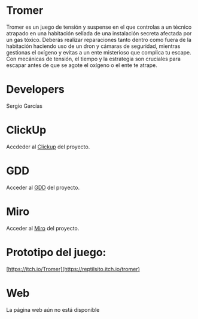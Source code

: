 # Tromer
Tromer es un juego de tensión y suspense en el que controlas a un técnico atrapado en una habitación sellada de una instalación secreta afectada por un gas tóxico. Deberás realizar reparaciones tanto dentro como fuera de la habitación haciendo uso de un dron y cámaras de seguridad, mientras gestionas el oxígeno y evitas a un ente misterioso que complica tu escape. Con mecánicas de tensión, el tiempo y la estrategia son cruciales para escapar antes de que se agote el oxígeno o el ente te atrape.

# Developers
Sergio Garcías

# ClickUp
Accdeder al [Clickup](https://app.clickup.com/9012482400/v/o/s/90122018752) del proyecto.

# GDD
Acceder al [GDD](https://docs.google.com/document/d/1IQmVLPixEIvTvdl83yul_iwZowZjQhqXBTPAuenFnaA/edit?usp=sharing) del proyecto.

# Miro
Acceder al [Miro](https://miro.com/app/board/uXjVLIDNqaE=/) del proyecto.

# Prototipo del juego:
[https://itch.io/Tromer](https://reptilsito.itch.io/tromer)

# Web
La página web aún no está disponible
